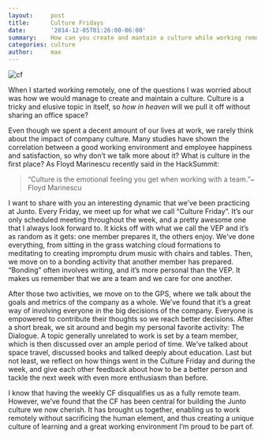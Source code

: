 ```yaml
---
layout:     post
title:      Culture Fridays
date:       '2014-12-05T01:26:00-06:00'
summary:    How can you create and mantain a culture while working remotely? This is what we do...
categories: culture
author:     max
---
```


![cf](http://33.media.tumblr.com/7e72a65ebd29430ddf9262d4dc881bc8/tumblr_inline_ng4p6zoKLp1sa3u4l.jpg)

When I started working remotely, one of the questions I was worried about was how we would manage to create and maintain a culture. Culture is a tricky and elusive topic in itself, so _how in heaven_ will we pull it off without sharing an office space?

Even though we spent a decent amount of our lives at work, we rarely think about the impact of company culture. Many studies have shown the correlation between a good working environment and employee happiness and satisfaction, so why don’t we talk more about it? What is culture in the first place? As Floyd Marinescu recently said in the HackSummit:

>“Culture is the emotional feeling you get when working with a team.”~ Floyd Marinescu

I want to share with you an interesting dynamic that we’ve been practicing at Junto. Every Friday, we meet up for what we call “Culture Friday”. It’s our only scheduled meeting throughout the week, and a pretty awesome one that I always look forward to. It kicks off with what we call the VEP and it’s as random as it gets: one member prepares it, the others enjoy. We’ve done everything, from sitting in the grass watching cloud formations to meditating to creating impromptu drum music with chairs and tables. Then, we move on to a bonding activity that another member has prepared. “Bonding” often involves writing, and it’s more personal than the VEP. It makes us remember that we are a team and we care for one another.

After those two activities, we move on to the GPS, where we talk about the goals and metrics of the company as a whole. We’ve found that it’s a great way of involving everyone in the big decisions of the company. Everyone is empowered to contribute their thoughts so we reach better decisions. After a short break, we sit around and begin my personal favorite activity: The Dialogue. A topic generally unrelated to work is set by a team member, which is then discussed over an ample period of time. We’ve talked about space travel, discussed books and talked deeply about education. Last but not least, we reflect on how things went in the Culture Friday and during the week, and give each other feedback about how to be a better person and tackle the next week with even more enthusiasm than before.

I know that having the weekly CF disqualifies us as a fully remote team. However, we’ve found that the CF has been central for building the Junto culture we now cherish. It has brought us together, enabling us to work remotely without sacrificing the human element, and thus creating a unique culture of learning and a great working environment I’m proud to be part of.
